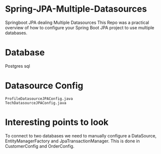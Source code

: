 # Spring-JPA-Multiple-Datasources
Springboot  JPA dealing Multiple Datasources
  This Repo was a practical overview of how to configure your Spring Boot JPA project to use multiple databases.
# Database 
   Postgres sql
# Datasource Config
    ProfileDatasourceJPAConfig.java
    TechDatasourceJPAConfig.java
# Interesting points to look
  
  To connect to two databases we need to manually configure a DataSource, EntityManagerFactory and JpaTransactionManager. This is done in CustomerConfig and OrderConfig.  
  
  
